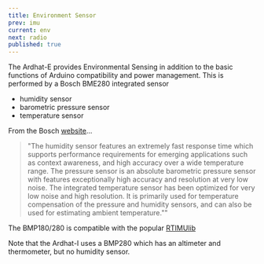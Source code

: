 ```yaml
---
title: Environment Sensor
prev: imu
current: env
next: radio
published: true
---
```



The Ardhat-E provides Environmental Sensing in addition to the basic functions of Arduino compatibility and power management. This is performed by a Bosch BME280 integrated sensor

* humidity sensor
* barometric pressure sensor
* temperature sensor
  

From the Bosch [website](http://www.bosch-sensortec.com/de/homepage/products_3/environmental_sensors_1/bme280/bme280_1)...

> "The humidity sensor features an extremely fast response time which supports performance requirements for emerging applications such as context awareness, and high accuracy over a wide temperature range. The pressure sensor is an absolute barometric pressure sensor with features exceptionally high accuracy and resolution at very low noise. The integrated temperature sensor has been optimized for very low noise and high resolution. It is primarily used for temperature compensation of the pressure and humidity sensors, and can also be used for estimating ambient temperature.""

 The BMP180/280 is compatible with the popular [RTIMUlib](https://github.com/richards-tech/RTIMULib-Arduino)
 
 Note that the Ardhat-I uses a BMP280 which has an altimeter and thermometer, but no humidity sensor.
